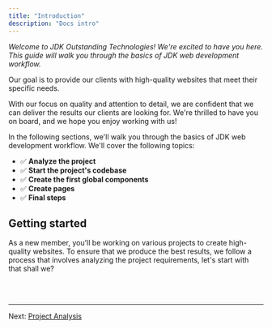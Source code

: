 ```yaml
---
title: "Introduction"
description: "Docs intro"
---
```


*Welcome to JDK Outstanding Technologies! We're excited to have you here. This guide will walk you through the basics of JDK web development workflow.*

Our goal is to provide our clients with high-quality websites that meet their specific needs.

With our focus on quality and attention to detail, we are confident that we can deliver the results our clients are looking for. We're thrilled to have you on board, and we hope you enjoy working with us!

In the following sections, we'll walk you through the basics of JDK web development workflow. We'll cover the following topics:

- ✅ **Analyze the project**
- ✅ **Start the project's codebase**
- ✅ **Create the first global components**
- ✅ **Create pages**
- ✅ **Final steps**


## Getting started
As a new member, you'll be working on various projects to create high-quality websites. To ensure that we produce the best results, we follow a process that involves analyzing the project requirements, let's start with that shall we?

<br /><br />
***
Next: [Project Analysis](/en/analysis)
